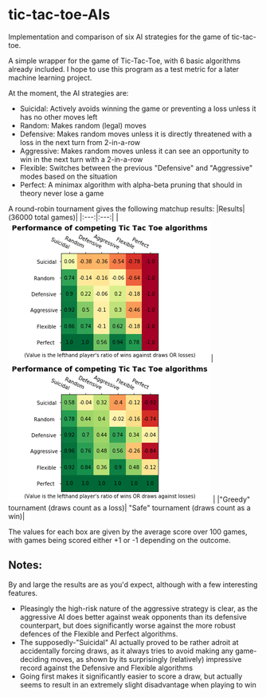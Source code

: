 # tic-tac-toe-AIs
Implementation and comparison of six AI strategies for the game of tic-tac-toe.

A simple wrapper for the game of Tic-Tac-Toe, with 6 basic algorithms already included. I hope to use this program as a test metric for a later machine learning project.

At the moment, the AI strategies are:
 - Suicidal: Actively avoids winning the game or preventing a loss unless it has no other moves left
 - Random: Makes random (legal) moves
 - Defensive: Makes random moves unless it is directly threatened with a loss in the next turn from 2-in-a-row
 - Aggressive: Makes random moves unless it can see an opportunity to win in the next turn with a 2-in-a-row
 - Flexible: Switches between the previous "Defensive" and "Aggressive" modes based on the situation
 - Perfect: A minimax algorithm with alpha-beta pruning that should in theory never lose a game
 
 A round-robin tournament gives the following matchup results:
 |Results|(36000 total games)|
 |:---:|:---:|
 | ![Greedy](greedy_matchups.png)|![Safe](safe_matchups.png)   |
 |"Greedy" tournament (draws count as a loss)| "Safe" tournament (draws count as a win)|

The values for each box are given by the average score over 100 games, with games being scored either +1 or -1 depending on the outcome.

Notes:
-----
By and large the results are as you'd expect, although with a few interesting features.
 - Pleasingly the high-risk nature of the aggressive strategy is clear, as the aggressive AI does better against weak opponents than its defensive counterpart, but does significantly worse against the more robust defences of the Flexible and Perfect algorithms. 
  - The supposedly-"Suicidal" AI actually proved to be rather adroit at accidentally forcing draws, as it always tries to avoid making any game-deciding moves, as shown by its surprisingly (relatively) impressive record against the Defensive and Flexible algorithms
  - Going first makes it significantly easier to score a draw, but actually seems to result in an extremely slight disadvantage when playing to win
